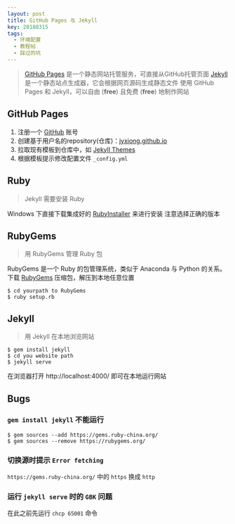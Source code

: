 ```yaml
---
layout: post
title: GitHub Pages 与 Jekyll
key: 20180315
tags: 
  - 环境配置
  - 教程帖
  - 踩过的坑
---
```


> [GitHub Pages](https://pages.github.com/) 是一个静态网站托管服务，可直接从GitHub托管页面
> [Jekyll](https://jekyllrb.com/) 是一个静态站点生成器，它会根据网页源码生成静态文件
> 使用 GitHub Pages 和 Jekyll，可以自由 (**free**) 且免费 (**free**) 地制作网站

##  GitHub Pages
1. 注册一个 [GitHub](https://github.com/) 账号
2. 创建基于用户名的repository(仓库)：[jyxiong.github.io](https://github.com/jyxiong/jyxiong.github.io)
3. 拉取现有模板到仓库中，如 [Jekyll Themes](http://jekyllthemes.org/)
4. 根据模板提示修改配置文件 `_config.yml`

## Ruby
> Jekyll 需要安装 Ruby  

Windows 下直接下载集成好的 [RubyInstaller](https://rubyinstaller.org/downloads/) 来进行安装
注意选择正确的版本

## RubyGems
> 用 RubyGems 管理 Ruby 包  

RubyGems 是一个 Ruby 的包管理系统，类似于 Anaconda 与 Python 的关系。
下载 [RubyGems](https://rubygems.org/pages/download) 压缩包，解压到本地任意位置
```
$ cd yourpath to RubyGems
$ ruby setup.rb
```

## Jekyll
> 用 Jekyll 在本地浏览网站

```
$ gem install jekyll
$ cd you website path
$ jekyll serve
```
在浏览器打开 http://localhost:4000/ 即可在本地运行网站

## Bugs
### `gem install jekyll` 不能运行

```
$ gem sources --add https://gems.ruby-china.org/ 
$ gem sources --remove https://rubygems.org/
```

### 切换源时提示 `Error fetching`

`https://gems.ruby-china.org/` 中的 `https` 换成 `http`


### 运行 `jekyll serve` 时的 `GBK` 问题

在此之前先运行 `chcp 65001` 命令
